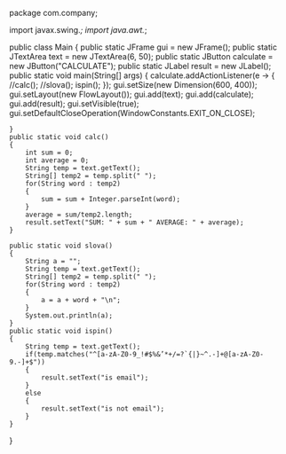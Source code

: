 package com.company;

import javax.swing.*;
import java.awt.*;

public class Main
{
    public static JFrame gui = new JFrame();
    public static JTextArea text = new JTextArea(6, 50);
    public static JButton calculate = new JButton("CALCULATE");
    public static JLabel result = new JLabel();
    public static void main(String[] args)
    {
        calculate.addActionListener(e ->
        {
            //calc();
            //slova();
            ispin();
        });
        gui.setSize(new Dimension(600, 400));
        gui.setLayout(new FlowLayout());
        gui.add(text);
        gui.add(calculate);
        gui.add(result);
        gui.setVisible(true);
        gui.setDefaultCloseOperation(WindowConstants.EXIT_ON_CLOSE);


    }
    public static void calc()
    {
        int sum = 0;
        int average = 0;
        String temp = text.getText();
        String[] temp2 = temp.split(" ");
        for(String word : temp2)
        {
            sum = sum + Integer.parseInt(word);
        }
        average = sum/temp2.length;
        result.setText("SUM: " + sum + " AVERAGE: " + average);
    }

    public static void slova()
    {
        String a = "";
        String temp = text.getText();
        String[] temp2 = temp.split(" ");
        for(String word : temp2)
        {
            a = a + word + "\n";
        }
        System.out.println(a);
    }
    public static void ispin()
    {
        String temp = text.getText();
        if(temp.matches("^[a-zA-Z0-9_!#$%&’*+/=?`{|}~^.-]+@[a-zA-Z0-9.-]+$"))
        {
            result.setText("is email");
        }
        else
        {
            result.setText("is not email");
        }
    }
}
